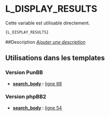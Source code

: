 # L_DISPLAY_RESULTS


Cette variable est utilisable directement.

```html
{L_DISPLAY_RESULTS}
```

##Description
[*Ajouter une description*](https://fa-tvars.appspot.com/var/L_DISPLAY_RESULTS)

## Utilisations dans les templates

### Version PunBB

* __[search_body](../tpl/var/punbb/search_body.md#readme) :__ [ligne 68](../tpl/src/punbb/search_body.tpl#L68)

### Version phpBB2

* __[search_body](../tpl/var/subsilver/search_body.md#readme) :__ [ligne 54](../tpl/src/subsilver/search_body.tpl#L54)